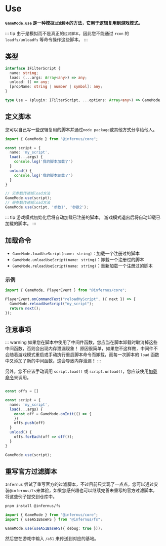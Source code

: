 # Use

**`GameMode.use` 是一种模拟`过滤脚本`的方法，它用于逻辑复用到游戏模式。**

::: tip
由于是模拟而不是真正的`过滤脚本`，因此您不能通过 `rcon` 的 `loadfs/unloadfs` 等命令操作这些脚本。
:::

## 类型

```ts
interface IFilterScript {
  name: string;
  load: (...args: Array<any>) => any;
  unload: () => any;
  [propName: string | number | symbol]: any;
}

type Use = (plugin: IFilterScript, ...options: Array<any>) => GameMode;
```

## 定义脚本

您可以自己写一些逻辑复用的脚本并通过`node package`或其他方式分享给他人。

```ts
import { GameMode } from "@infernus/core";

const script = {
  name: 'my_script',
  load(...args) {
    console.log('我的脚本加载了')
  }
  unload() {
    console.log('我的脚本卸载了')
  }
}

// 无参数传递给load方法
GameMode.use(script);
// 带参数传递给load方法
GameMode.use(script, '参数1', '参数2');
```

::: tip
游戏模式初始化后将自动加载已注册的脚本。
游戏模式退出后将自动卸载已加载的脚本。
:::

## 加载命令

- `GameMode.loadUseScript(name: string)`：加载一个注册过的脚本
- `GameMode.unloadUseScript(name: string)`：卸载一个注册过的脚本
- `GameMode.reloadUseScript(name: string)`：重新加载一个注册过的脚本

### 示例

```ts
import { GameMode, PlayerEvent } from "@infernus/core";

PlayerEvent.onCommandText("reloadMyScript", ({ next }) => {
  GameMode.reloadUseScript("my_script");
  return next();
});
```

## 注意事项

::: warning
如果您在脚本中使用了中间件函数，您应当在脚本卸载时取消掉这些中间函数，否则会出现内存泄漏现象！
原因很简单，如果您不这样做，中间件不会随着游戏模式重启或手动执行重启脚本命令而卸载，而每一次脚本的 `load` 函数中又添加了新的中间函数，这会导致内存泄漏！
:::

另外，您不应该手动调用 `script.load()` 或 `script.unload()`，您应该使用[加载命令](#加载命令)来调用。

```ts

const offs = []

const script = {
  name: 'my_script',
  load(...args) {
    const off = GameMode.onInit(() => {
    })
    offs.push(off)
  }
  unload() {
    offs.forEach(off => off());
  }
}

GameMode.use(script);
```

## 重写官方过滤脚本

`Infernus` 尝试了重写官方的过滤脚本，不过目前只实现了一点点，您可以通过安装`@infernus/fs`来体验，如果您感兴趣也可以继续完善未重写的官方过滤脚本，将这些例子提交到仓库中。

```sh
pnpm install @infernus/fs
```

```ts
import { GameMode } from "@infernus/core";
import { useA51BaseFS } from "@infernus/fs";

GameMode.use(useA51BaseFS({ debug: true }));
```

然后您在游戏中输入 `/a51` 来传送到对应的基地。
